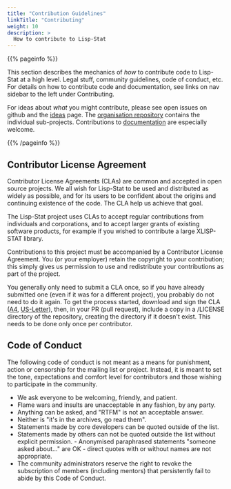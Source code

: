 ```yaml
---
title: "Contribution Guidelines"
linkTitle: "Contributing"
weight: 10
description: >
  How to contribute to Lisp-Stat
---
```


{{% pageinfo %}}

This section describes the mechanics of _how_ to contribute code to
Lisp-Stat at a high level. Legal stuff, community guidelines, code of
conduct, etc. For details on how to contribute code and documentation,
see links on nav sidebar to the left under Contributing.

For ideas about _what_ you might contribute, please see
open issues on github and the [ideas](ideas) page. The
[organisation repository](https://github.com/Lisp-Stat) contains the
individual sub-projects. Contributions to
[documentation](https://github.com/Lisp-Stat/documentation) are
especially welcome.

{{% /pageinfo %}}

## Contributor License Agreement

Contributor License Agreements (CLAs) are common and accepted in open
source projects.  We all wish for Lisp-Stat to be used and distributed
as widely as possible, and for its users to be confident about the
origins and continuing existence of the code.  The CLA help us achieve
that goal.

The Lisp-Stat project uses CLAs to accept regular contributions from
individuals and corporations, and to accept larger grants of existing
software products, for example if you wished to contribute a large
XLISP-STAT library.

Contributions to this project must be accompanied by a Contributor
License Agreement. You (or your employer) retain the copyright to your
contribution; this simply gives us permission to use and redistribute
your contributions as part of the project.

You generally only need to submit a CLA once, so if you have already
submitted one (even if it was for a different project), you probably
do not need to do it again. To get the process started, download and
sign the CLA ([A4](/Individual-Contributor-License-A4.pdf),
[US-Letter](/Individual-Contributor-License-US-Letter.pdf)), then, in
your PR (pull request), include a copy in a /LICENSE directory of the
repository, creating the directory if it doesn't exist. This needs to
be done only once per contributor.


## Code of Conduct

The following code of conduct is not meant as a means for punishment,
action or censorship for the mailing list or project. Instead, it is
meant to set the tone, expectations and comfort level for contributors
and those wishing to participate in the community.

- We ask everyone to be welcoming, friendly, and patient.
- Flame wars and insults are unacceptable in any fashion, by any party.
- Anything can be asked, and "RTFM" is not an acceptable answer.
- Neither is "it's in the archives, go read them".
- Statements made by core developers can be quoted outside of the list.
- Statements made by others can not be quoted outside the list without explicit permission. - Anonymised paraphrased statements "someone asked about..." are OK - direct quotes with or without names are not appropriate.
- The community administrators reserve the right to revoke the subscription of members (including mentors) that persistently fail to abide by this Code of Conduct.

